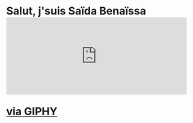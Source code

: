 # Salut, j'suis Saïda Benaïssa <iframe src="https://giphy.com/embed/fCJUgH2VOiC39h7xWN" width="480" height="206" frameBorder="0" class="giphy-embed" allowFullScreen></iframe><p><a href="https://giphy.com/stickers/code-like-a-girl-muthahood-fCJUgH2VOiC39h7xWN">via GIPHY</a></p>
